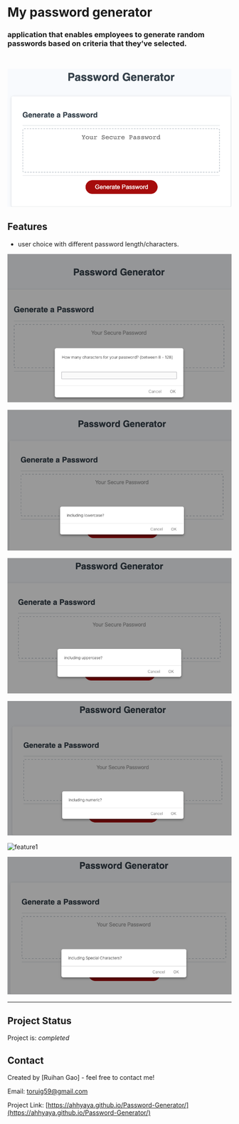 # <Password Generator>

# My password generator


### application that enables employees to generate random passwords based on criteria that they’ve selected.

<br>

![webpage](./assets/images/1.png)


## Features

- user choice with different password length/characters.

![feature1](./assets/images/2.png)

![feature1](./assets/images/3.png)

![feature1](./assets/images/4.png)

![feature1](./assets/images/5.png)

![feature1](./assets/images/6.png)

![feature1](./assets/images/7.png)


---
## Project Status
Project is: _completed_ 

## Contact
Created by [Ruihan Gao] - feel free to contact me!

Email: toruig59@gmail.com

Project Link: [https://ahhyaya.github.io/Password-Generator/](https://ahhyaya.github.io/Password-Generator/)
